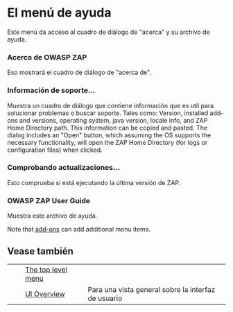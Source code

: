# El menú de ayuda #

Este menú da acceso al cuadro de diálogo de "acerca" y su archivo de ayuda.

### Acerca de OWASP ZAP ###

Eso mostrará el cuadro de diálogo de "acerca de".

### Información de soporte... ###

Muestra un cuadro de diálogo que contiene información que es util para solucionar problemas o buscar soporte. Tales como:
Version, installed add-ons and versions, operating system, java version, locale info, and ZAP Home Directory path. This information can be copied and pasted.
The dialog includes an "Open" button, which assuming the OS supports the necessary functionality, will open the ZAP Home Directory (for logs or configuration files) when clicked.

### Comprobando actualizaciones... ###

Esto comprueba si está ejecutando la última versión de ZAP.

### OWASP ZAP User Guide ###

Muestra este archivo de ayuda.

Note that [add-ons][] can add additional menu items.

## Vease también ##

<table> 
 <tbody>
  <tr>
   <td>&nbsp;&nbsp;&nbsp;&nbsp;</td>
   <td> <a href="HelpUiTlmenuTlmenu" rel="nofollow">The top level menu</a></td>
   <td></td>
  </tr> 
  <tr>
   <td>&nbsp;&nbsp;&nbsp;&nbsp;</td>
   <td> <a href="HelpUiOverview" rel="nofollow">UI Overview</a></td>
   <td>Para una vista general sobre la interfaz de usuario</td>
  </tr> 
 </tbody>
</table>


[add-ons]: HelpStartConceptsAddons